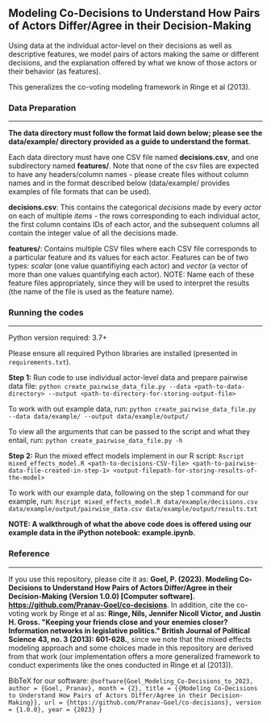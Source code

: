 ## Modeling Co-Decisions to Understand How Pairs of Actors Differ/Agree in their Decision-Making

Using data at the individual actor-level on their decisions as well as descriptive features, we model pairs of actors making the same or different decisions, and the explanation offered by what we know of those actors or their behavior (as features). 

This generalizes the co-voting modeling framework in Ringe et al (2013). 


### Data Preparation
---

**The data directory must follow the format laid down below; please see the data/example/ directory provided as a guide to understand the format.**

Each data directory must have one CSV file named **decisions.csv**, and one subdirectory named **features/**. Note that none of the csv files are expected to have any headers/column names - please create files without column names and in the format described below (data/example/ provides examples of file formats that can be used). 

**decisions.csv**: This contains the categorical *decisions* made by every *actor* on each of multiple *items* - the rows corresponding to each individual actor, the first column contains IDs of each actor, and the subsequent columns all contain the integer value of all the decisions made. 

**features/**: Contains multiple CSV files where each CSV file corresponds to a particular feature and its values for each actor. Features can be of two types: *scalar* (one value quantifiying each actor) and *vector* (a vector of more than one values quantifying each actor). NOTE: Name each of these feature files appropriately, since they will be used to interpret the results (the name of the file is used as the feature name). 


### Running the codes
---

Python version required: 3.7+

Please ensure all required Python libraries are installed (presented in `requirements.txt`). 

**Step 1:** Run code to use individual actor-level data and prepare pairwise data file: `python create_pairwise_data_file.py --data <path-to-data-directory> --output <path-to-directory-for-storing-output-file>`

To work with out example data, run: `python create_pairwise_data_file.py --data data/example/ --output data/example/output/`

To view all the arguments that can be passed to the script and what they entail, run: `python create_pairwise_data_file.py -h`

**Step 2:** Run the mixed effect models implement in our R script: `Rscript mixed_effects_model.R <path-to-decisions-CSV-file> <path-to-pairwise-data-file-created-in-step-1> <output-filepath-for-storing-results-of-the-model>` 

To work with our example data, following on the step 1 command for our example, run: `Rscript mixed_effects_model.R data/example/decisions.csv data/example/output/pairwise_data.csv data/example/output/results.txt`

**NOTE: A walkthrough of what the above code does is offered using our example data in the iPython notebook: example.ipynb.**


### Reference
---

If you use this repository, please cite it as: **Goel, P. (2023). Modeling Co-Decisions to Understand How Pairs of Actors Differ/Agree in their Decision-Making (Version 1.0.0) [Computer software]. https://github.com/Pranav-Goel/co-decisions**. In addition, cite the co-voting work by Ringe et al as: **Ringe, Nils, Jennifer Nicoll Victor, and Justin H. Gross. "Keeping your friends close and your enemies closer? Information networks in legislative politics." British Journal of Political Science 43, no. 3 (2013): 601-628.**, since we note that the mixed effects modeling approach and some choices made in this repository are derived from that work (our implementation offers a more generalized framework to conduct experiments like the ones conducted in Ringe et al (2013)).  

BibTeX for our software: 
`
@software{Goel_Modeling_Co-Decisions_to_2023,
author = {Goel, Pranav},
month = {2},
title = {{Modeling Co-Decisions to Understand How Pairs of Actors Differ/Agree in their Decision-Making}},
url = {https://github.com/Pranav-Goel/co-decisions},
version = {1.0.0},
year = {2023}
}
`
